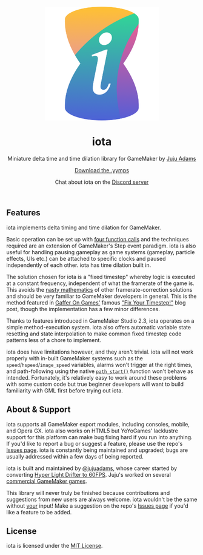 <p align="center"><img src="https://raw.githubusercontent.com/JujuAdams/iota/master/LOGO.png" style="display:block; margin:auto; width:300px"></p>
<h1 align="center">iota</h1>
<p align="center">Miniature delta time and time dilation library for GameMaker by <a href="https://www.jujuadams.com/" target="_blank">Juju Adams</a></p>
<p align="center"><a href="https://github.com/JujuAdams/iota/releases/">Download the .yymps</a></p>
<p align="center">Chat about iota on the <a href="https://discord.gg/jAcUPSmFCN">Discord server</a></p>

&nbsp;

## Features

iota implements delta timing and time dilation for GameMaker.

Basic operation can be set up with [four function calls](setting-up) and the techniques required are an extension of GameMaker's Step event paradigm. iota is also useful for handling pausing gameplay as game systems (gameplay, particle effects, UIs etc.) can be attached to specific clocks and paused independently of each other. iota has time dilation built in.

The solution chosen for iota is a "fixed timestep" whereby logic is executed at a constant frequency, independent of what the framerate of the game is. This avoids the [nasty mathematics](https://forum.yoyogames.com/index.php?threads/benefits-of-using-deltatime.46495/) of other framerate-correction solutions and should be very familiar to GameMaker developers in general. This is the method featured in [Gaffer On Games'](https://gafferongames.com/) famous ["Fix Your Timestep!"](https://gafferongames.com/post/fix_your_timestep/) blog post, though the implementation has a few minor differences.

Thanks to features introduced in GameMaker Studio 2.3, iota operates on a simple method-execution system. iota also offers automatic variable state resetting and state interpolation to make common fixed timestep code patterns less of a chore to implement.

iota does have limitations however, and they aren't trivial. iota will not work properly with in-built GameMaker systems such as the `speed`/`hspeed`/`image_speed` variables, alarms won't trigger at the right times, and path-following using the native [`path_start()`](https://manual.yoyogames.com/GameMaker_Language/GML_Reference/Asset_Management/Paths/path_start.htm) function won't behave as intended. Fortunately, it's relatively easy to work around these problems with some custom code but true beginner developers will want to build familiarity with GML first before trying out iota.

## About & Support

iota supports all GameMaker export modules, including consoles, mobile, and Opera GX. iota also works on HTML5 but YoYoGames' lacklustre support for this platform can make bug fixing hard if you run into anything. If you'd like to report a bug or suggest a feature, please use the repo's [Issues page](https://github.com/JujuAdams/iota/issues). iota is constantly being maintained and upgraded; bugs are usually addressed within a few days of being reported.

iota is built and maintained by [@jujuadams](https://twitter.com/jujuadams), whose career started by converting [Hyper Light Drifter to 60FPS](https://www.youtube.com/watch?v=LvL9Rt6JVlk). Juju's worked on several [commercial GameMaker games](http://www.jujuadams.com/).

This library will never truly be finished because contributions and suggestions from new users are always welcome. iota wouldn't be the same without [your](https://tenor.com/search/whos-awesome-gifs) input! Make a suggestion on the repo's [Issues page](https://github.com/JujuAdams/iota/issues) if you'd like a feature to be added.

## License

iota is licensed under the [MIT License](https://github.com/JujuAdams/iota/blob/master/LICENSE).
